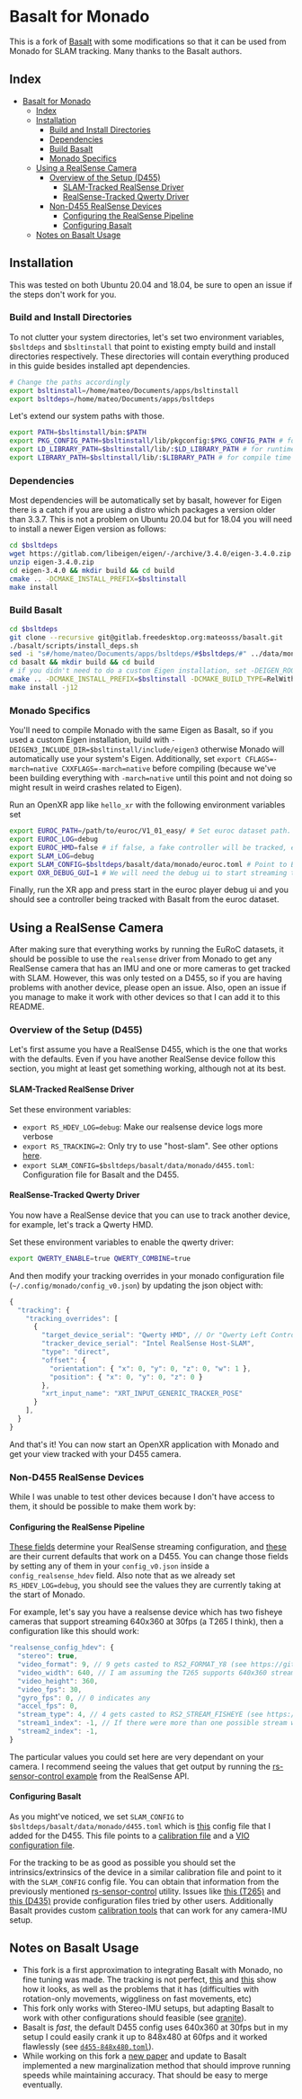 # Basalt for Monado

This is a fork of [Basalt](https://gitlab.com/VladyslavUsenko/basalt) with some
modifications so that it can be used from Monado for SLAM tracking. Many thanks
to the Basalt authors.

## Index

- [Basalt for Monado](#basalt-for-monado)
  - [Index](#index)
  - [Installation](#installation)
    - [Build and Install Directories](#build-and-install-directories)
    - [Dependencies](#dependencies)
    - [Build Basalt](#build-basalt)
    - [Monado Specifics](#monado-specifics)
  - [Using a RealSense Camera](#using-a-realsense-camera)
    - [Overview of the Setup (D455)](#overview-of-the-setup-d455)
      - [SLAM-Tracked RealSense Driver](#slam-tracked-realsense-driver)
      - [RealSense-Tracked Qwerty Driver](#realsense-tracked-qwerty-driver)
    - [Non-D455 RealSense Devices](#non-d455-realsense-devices)
      - [Configuring the RealSense Pipeline](#configuring-the-realsense-pipeline)
      - [Configuring Basalt](#configuring-basalt)
  - [Notes on Basalt Usage](#notes-on-basalt-usage)

## Installation

This was tested on both Ubuntu 20.04 and 18.04, be sure to open an issue if the
steps don't work for you.

### Build and Install Directories

To not clutter your system directories, let's set two environment variables,
`$bsltdeps` and `$bsltinstall` that point to existing empty build and install
directories respectively. These directories will contain everything produced in
this guide besides installed apt dependencies.

```bash
# Change the paths accordingly
export bsltinstall=/home/mateo/Documents/apps/bsltinstall
export bsltdeps=/home/mateo/Documents/apps/bsltdeps
```

Let's extend our system paths with those.

```bash
export PATH=$bsltinstall/bin:$PATH
export PKG_CONFIG_PATH=$bsltinstall/lib/pkgconfig:$PKG_CONFIG_PATH # for compile time pkg-config
export LD_LIBRARY_PATH=$bsltinstall/lib/:$LD_LIBRARY_PATH # for runtime ld
export LIBRARY_PATH=$bsltinstall/lib/:$LIBRARY_PATH # for compile time gcc
```

### Dependencies

<!-- TODO@mateosss: If and when I update basalt, the required eigen version is
3.4.0, for that is just better to require the user to always install eigen -->

Most dependencies will be automatically set by basalt, however for Eigen there
is a catch if you are using a distro which packages a version older than 3.3.7.
This is not a problem on Ubuntu 20.04 but for 18.04 you will need to install a
newer Eigen version as follows:

```bash
cd $bsltdeps
wget https://gitlab.com/libeigen/eigen/-/archive/3.4.0/eigen-3.4.0.zip
unzip eigen-3.4.0.zip
cd eigen-3.4.0 && mkdir build && cd build
cmake .. -DCMAKE_INSTALL_PREFIX=$bsltinstall
make install
```

### Build Basalt

```bash
cd $bsltdeps
git clone --recursive git@gitlab.freedesktop.org:mateosss/basalt.git
./basalt/scripts/install_deps.sh
sed -i "s#/home/mateo/Documents/apps/bsltdeps/#$bsltdeps/#" ../data/monado/*.toml
cd basalt && mkdir build && cd build
# if you didn't need to do a custom Eigen installation, set -DEIGEN_ROOT=/usr/include/eigen3 instead
cmake .. -DCMAKE_INSTALL_PREFIX=$bsltinstall -DCMAKE_BUILD_TYPE=RelWithDebInfo -DEIGEN_ROOT=$bsltinstall/include/eigen3
make install -j12
```

### Monado Specifics

You'll need to compile Monado with the same Eigen as Basalt, so if you used a
custom Eigen installation, build with
`-DEIGEN3_INCLUDE_DIR=$bsltinstall/include/eigen3` otherwise Monado will
automatically use your system's Eigen. Additionally, set `export CFLAGS=-march=native CXXFLAGS=-march=native` before compiling (because we've
been building everything with `-march=native` until this point and not doing so
might result in weird crashes related to Eigen).

Run an OpenXR app like `hello_xr` with the following environment variables set

```bash
export EUROC_PATH=/path/to/euroc/V1_01_easy/ # Set euroc dataset path. You can get a dataset from http://robotics.ethz.ch/~asl-datasets/ijrr_euroc_mav_dataset/vicon_room1/V1_01_easy/V1_01_easy.zip
export EUROC_LOG=debug
export EUROC_HMD=false # if false, a fake controller will be tracked, else a fake HMD
export SLAM_LOG=debug
export SLAM_CONFIG=$bsltdeps/basalt/data/monado/euroc.toml # Point to Basalt config file for Euroc
export OXR_DEBUG_GUI=1 # We will need the debug ui to start streaming the dataset
```

Finally, run the XR app and press start in the euroc player debug ui and you
should see a controller being tracked with Basalt from the euroc dataset.

## Using a RealSense Camera

After making sure that everything works by running the EuRoC datasets, it should
be possible to use the `realsense` driver from Monado to get any RealSense
camera that has an IMU and one or more cameras to get tracked with SLAM.
However, this was only tested on a D455, so if you are having problems with
another device, please open an issue. Also, open an issue if you manage to make
it work with other devices so that I can add it to this README.

### Overview of the Setup (D455)

Let's first assume you have a RealSense D455, which is the one that works with
the defaults. Even if you have another RealSense device follow this section, you
might at least get something working, although not at its best.

#### SLAM-Tracked RealSense Driver

Set these environment variables:

- `export RS_HDEV_LOG=debug`: Make our realsense device logs more verbose
- `export RS_TRACKING=2`: Only try to use "host-slam". See other options
  [here](https://gitlab.freedesktop.org/mateosss/monado/-/blob/64e70e76ad6d47e4bd1a0dfa164bff8597a50ce8/src/xrt/drivers/realsense/rs_prober.c#L33-39).
- `export SLAM_CONFIG=$bsltdeps/basalt/data/monado/d455.toml`:
  Configuration file for Basalt and the D455.

#### RealSense-Tracked Qwerty Driver

You now have a RealSense device that you can use to track another device, for
example, let's track a Qwerty HMD.

Set these environment variables to enable the qwerty driver:

```bash
export QWERTY_ENABLE=true QWERTY_COMBINE=true
```

And then modify your tracking overrides in your monado configuration file
(`~/.config/monado/config_v0.json`) by updating the json object with:

```js
{
  "tracking": {
    "tracking_overrides": [
      {
        "target_device_serial": "Qwerty HMD", // Or "Qwerty Left Controller"
        "tracker_device_serial": "Intel RealSense Host-SLAM",
        "type": "direct",
        "offset": {
          "orientation": { "x": 0, "y": 0, "z": 0, "w": 1 },
          "position": { "x": 0, "y": 0, "z": 0 }
        },
        "xrt_input_name": "XRT_INPUT_GENERIC_TRACKER_POSE"
      }
    ],
  }
}
```

And that's it! You can now start an OpenXR application with Monado and get your
view tracked with your D455 camera.

### Non-D455 RealSense Devices

While I was unable to test other devices because I don't have access to them, it
should be possible to make them work by:

#### Configuring the RealSense Pipeline

[These
fields](https://gitlab.freedesktop.org/mateosss/monado/-/blob/9e1b7e2203ef49abb939cc8fc92afa16fcc9cb3a/src/xrt/drivers/realsense/rs_hdev.c#L118-129)
determine your RealSense streaming configuration, and
[these](https://gitlab.freedesktop.org/mateosss/monado/-/blob/9e1b7e2203ef49abb939cc8fc92afa16fcc9cb3a/src/xrt/drivers/realsense/rs_hdev.c#L40-50)
are their current defaults that work on a D455. You can change those fields by
setting any of them in your `config_v0.json` inside a `config_realsense_hdev`
field. Also note that as we already set `RS_HDEV_LOG=debug`, you should see the
values they are currently taking at the start of Monado.

For example, let's say you have a realsense device which has two fisheye cameras
that support streaming 640x360 at 30fps (a T265 I think), then a configuration
like this should work:

```js
"realsense_config_hdev": {
  "stereo": true,
  "video_format": 9, // 9 gets casted to RS2_FORMAT_Y8 (see https://git.io/Jzkfw), grayscale
  "video_width": 640, // I am assuming the T265 supports 640x360 streams at 30fps
  "video_height": 360,
  "video_fps": 30,
  "gyro_fps": 0, // 0 indicates any
  "accel_fps": 0,
  "stream_type": 4, // 4 gets casted to RS2_STREAM_FISHEYE (see https://git.io/Jzkvq)
  "stream1_index": -1, // If there were more than one possible stream with these properties select them, -1 is for auto
  "stream2_index": -1,
}
```

The particular values you could set here are very dependant on your camera. I
recommend seeing the values that get output by running the [rs-sensor-control
example](https://dev.intelrealsense.com/docs/rs-sensor-control) from the
RealSense API.

#### Configuring Basalt

As you might've noticed, we set `SLAM_CONFIG` to
`$bsltdeps/basalt/data/monado/d455.toml` which is [this](data/monado/d455.toml)
config file that I added for the D455. This file points to a [calibration
file](data/d455_calib.json) and a [VIO configuration
file](data/euroc_config.json).

For the tracking to be as good as possible you should set the
intrinsics/extrinsics of the device in a similar calibration file and point to
it with the `SLAM_CONFIG` config file. You can obtain that information from the
previously mentioned
[rs-sensor-control](https://dev.intelrealsense.com/docs/rs-sensor-control)
utility. Issues like [this
(T265)](https://gitlab.com/VladyslavUsenko/basalt/-/issues/52) and [this
(D435)](https://gitlab.com/VladyslavUsenko/basalt/-/issues/50) provide
configuration files tried by other users. Additionally Basalt provides custom
[calibration
tools](https://gitlab.com/VladyslavUsenko/basalt/-/blob/master/doc/Calibration.md)
that can work for any camera-IMU setup.

## Notes on Basalt Usage

- This fork is a first approximation to integrating Basalt with Monado, no fine
  tuning was made. The tracking is not perfect,
  [this](https://youtu.be/mIgRHmxbaC8) and [this](https://youtu.be/gxu3Ve8VCnI)
  show how it looks, as well as the problems that it has (difficulties with
  rotation-only movements, wiggliness on fast movements, etc)
- This fork only works with Stereo-IMU setups, but adapting Basalt to work with
  other configurations should feasible (see
  [granite](https://github.com/DLR-RM/granite)).
- Basalt is _fast_, the default D455 config uses 640x360 at 30fps but in my
  setup I could easily crank it up to 848x480 at 60fps and it worked flawlessly
  (see [`d455-848x480.toml`](data/monado/d455-848x480.toml)).
- While working on this fork a [new paper](https://arxiv.org/abs/2109.02182) and
  update to Basalt implemented a new marginalization method that should improve
  running speeds while maintaining accuracy. That should be easy to merge
  eventually.
